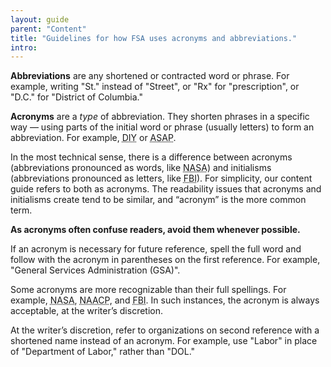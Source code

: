 ```yaml
---
layout: guide
parent: "Content"
title: "Guidelines for how FSA uses acronyms and abbreviations."
intro:
---
```


**Abbreviations** are any shortened or contracted word or phrase. For example, writing "St." instead of "Street", or "Rx" for "prescription", or "D.C." for "District of Columbia."

**Acronyms** are a *type* of abbreviation. They shorten phrases in a specific way — using parts of the initial word or phrase (usually letters) to form an abbreviation. For example, <abbr title="Do it yourself">DIY</abbr> or <abbr title="As soon as possible">ASAP</abbr>.

In the most technical sense, there is a difference between acronyms (abbreviations pronounced as words, like <abbr title="National Aeronautics and Space Administration">NASA</abbr>) and initialisms (abbreviations pronounced as letters, like <abbr title="Federal Bureau of Investigation">FBI</abbr>). For simplicity, our content guide refers to both as acronyms. The readability issues that acronyms and initialisms create tend to be similar, and “acronym” is the more common term.

**As acronyms often confuse readers, avoid them whenever possible.**

If an acronym is necessary for future reference, spell the full word and follow with the acronym in parentheses on the first reference. For example, "General Services Administration (GSA)".

Some acronyms are more recognizable than their full spellings. For example, <abbr title="National Aeronautics and Space Administration">NASA</abbr>, <abbr title="National Association for the Advancement of Colored People">NAACP</abbr>, and <abbr title="Federal Bureau of Investigation">FBI</abbr>. In such instances, the acronym is always acceptable, at the writer’s discretion.

At the writer’s discretion, refer to organizations on second reference with a shortened name instead of an acronym. For example, use "Labor" in place of "Department of Labor," rather than "DOL."
